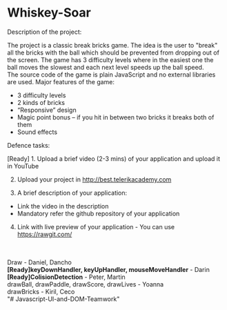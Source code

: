 # Whiskey-Soar
Description of the project:

The project is a classic break bricks game. The idea is the user to "break" all the bricks with the ball which should be prevented from dropping out of the screen. The game has 3 difficulty levels where in the easiest one the ball moves the slowest and each next level speeds up the ball speed.
<br>
The source code of the game is plain JavaScript and no external libraries are used.
Major features of the game:
<br>
-	3 difficulty levels
-	2 kinds of bricks
-	“Responsive” design
-	Magic point bonus – if you hit in between two bricks it breaks both of them
-	Sound effects 





Defence tasks:

[Ready] 1. Upload a brief video (2-3 mins) of your application and upload it in YouTube

2. Upload your project in http://best.telerikacademy.com

3. A brief description of your application:
  - Link the video in the description
  - Mandatory refer the github repository of your application
4. Link with live preview of your application - You can use https://rawgit.com/
<br>
<br>
Draw - Daniel, Dancho <br>
<strong>[Ready]keyDownHandler, keyUpHandler, mouseMoveHandler</strong> - Darin
<br>
<strong>[Ready]ColisionDetection</strong> - Peter, Martin
<br>
drawBall, drawPaddle, drawScore, drawLives - Yoanna
<br>
drawBricks - Kiril, Ceco<br>
"# Javascript-UI-and-DOM-Teamwork" 
